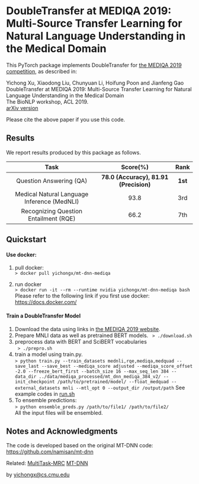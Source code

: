 # DoubleTransfer at MEDIQA 2019: </br> Multi-Source Transfer Learning for Natural Language Understanding in the Medical Domain

This PyTorch package implements DoubleTransfer for [the MEDIQA 2019 competition](https://www.aclweb.org/anthology/W19-5039.pdf), as described in:

Yichong Xu, Xiaodong Liu, Chunyuan Li, Hoifung Poon and Jianfeng Gao<br/>
DoubleTransfer at MEDIQA 2019: Multi-Source Transfer Learning for Natural Language Understanding in the Medical Domain </br> 
The BioNLP workshop, ACL 2019.<br/>
[arXiv version](https://arxiv.org/abs/1906.04382)

Please cite the above paper if you use this code. 

## Results
We report results produced by this package as follows.

|                     Task                    |                Score(%)                |   Rank  |
|:-------------------------------------------:|:--------------------------------------:|:-------:|
|           Question Answering (QA)           | **78.0 (Accuracy), 81.91 (Precision)** | **1st** |
| Medical Natural Language Inference (MedNLI) |                  93.8                  |   3rd   |
|    Recognizing Question Entailment (RQE)    |                  66.2                  |   7th   |

## Quickstart 

#### Use  docker:
1. pull docker: </br>
   ```> docker pull yichongx/mt-dnn-mediqa```

2. run docker </br>
   ```> docker run -it --rm --runtime nvidia yichongx/mt-dnn-mediqa bash``` </br>
    Please refer to the following link if you first use docker: https://docs.docker.com/


#### Train a DoubleTransfer Model
1. Download the data using links in [the MEDIQA 2019 website](https://sites.google.com/view/mediqa2019).
2. Prepare MNLI data as well as pretrained BERT models.
   ``` > ./download.sh```
1. preprocess data with BERT and SciBERT vocabularies</br>
   ``` > ./prepro.sh```
2. train a model using train.py. </br>
   ``` > python train.py --train_datasets mednli,rqe,mediqa,medquad --save_last --save_best --mediqa_score adjusted --mediqa_score_offset -2.0 --freeze_bert_first --batch_size 16 --max_seq_len 384 --data_dir ../data/mediqa_processed/mt_dnn_mediqa_384_v2/ --init_checkpoint /path/to/pretrained/model/ --float_medquad --external_datasets mnli --mtl_opt 0 --output_dir /output/path ```
   See example codes in [run.sh](https://github.com/xycforgithub/DoubleTransfer_MEDIQA2019/blob/master/run.sh)
3. To ensemble predictions:</br>
   ``` > python ensemble_preds.py /path/to/file1/ /path/to/file2/ ```</br>
   All the input files will be ensembled.

## Notes and Acknowledgments
The code is developed based on the original MT-DNN code: https://github.com/namisan/mt-dnn

Related: <a href="https://arxiv.org/abs/1809.06963">MultiTask-MRC</a>
<a href="https://arxiv.org/abs/1901.11504">MT-DNN</a>


by
yichongx@cs.cmu.edu




